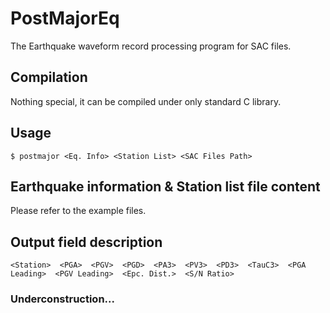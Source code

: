 # PostMajorEq

The Earthquake waveform record processing program for SAC files.

## Compilation

Nothing special, it can be compiled under only standard C library.

## Usage
```
$ postmajor <Eq. Info> <Station List> <SAC Files Path>
```
## Earthquake information & Station list file content

Please refer to the example files.

## Output field description
```
<Station>  <PGA>  <PGV>  <PGD>  <PA3>  <PV3>  <PD3>  <TauC3>  <PGA Leading>  <PGV Leading>  <Epc. Dist.>  <S/N Ratio>
```

### Underconstruction...
